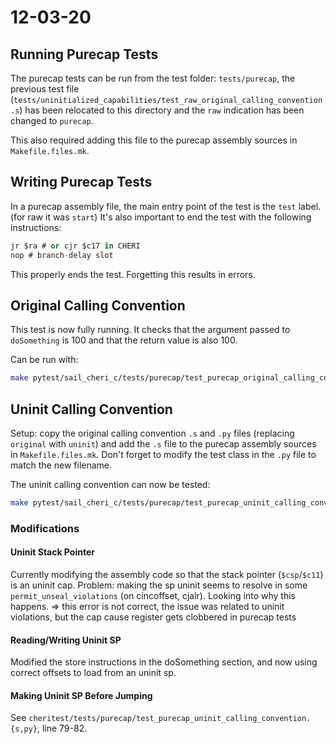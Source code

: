 # 12-03-20

## Running Purecap Tests

The purecap tests can be run from the test folder: `tests/purecap`, the previous test file (`tests/uninitialized_capabilities/test_raw_original_calling_convention.s`) has been relocated
to this directory and the `raw` indication has been changed to `purecap`.

This also required adding this file to the purecap assembly sources in `Makefile.files.mk`.

## Writing Purecap Tests

In a purecap assembly file, the main entry point of the test is the `test` label. (for raw it was `start`)
It's also important to end the test with the following instructions:

```as
jr $ra # or cjr $c17 in CHERI
nop # branch-delay slot
```

This properly ends the test. Forgetting this results in errors.

## Original Calling Convention

This test is now fully running. It checks that the argument passed to `doSomething` is 100 and that the return value
is also 100.

Can be run with:

```bash
make pytest/sail_cheri_c/tests/purecap/test_purecap_original_calling_convention.py
```

## Uninit Calling Convention

Setup: copy the original calling convention `.s` and `.py` files (replacing `original` with `uninit`) and add the `.s` file to the purecap assembly sources
in `Makefile.files.mk`. Don't forget to modify the test class in the `.py` file to match the new filename.

The uninit calling convention can now be tested:


```bash
make pytest/sail_cheri_c/tests/purecap/test_purecap_uninit_calling_convention.py
```

### Modifications

#### Uninit Stack Pointer

Currently modifying the assembly code so that the stack pointer (`$csp`/`$c11`) is an uninit cap.
Problem: making the sp uninit seems to resolve in some `permit_unseal_violations` (on cincoffset, cjalr). Looking into why this happens.
	     => this error is not correct, the issue was related to uninit violations, but the cap cause register gets clobbered in purecap tests

#### Reading/Writing Uninit SP

Modified the store instructions in the doSomething section, and now using correct offsets to load from an uninit sp.

#### Making Uninit SP Before Jumping

See `cheritest/tests/purecap/test_purecap_uninit_calling_convention.{s,py}`, line 79-82.

